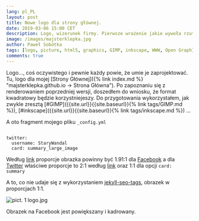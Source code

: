 ```yaml
---
lang: pl_PL
layout: post
title: Nowe logo dla strony głównej.
date: 2019-03-06 15:00 CET 
description: Logo, wizerunek firmy. Pierwsze wrażenie jakie wywoła rzutuje na całość spraw i odczuć. Wykorzystanie w relacjach B2B oraz P2P jest powszechne. To Ono decyduje o tym, czy Klient do nas wróci jeszcze raz i czy poleci nas innym.
image: /images/majsterklepka.jpg
author: Paweł Sobótka
tags: [logo, picture, html5, graphics, GIMP, inkscape, WWW, Open Graph]
comments: true
---
```


Logo..., coś oczywistego i pewnie każdy powie, że umie je zaprojektować. Tu, logo dla mojej [Strony Głównej]({% link index.md %} "majsterklepka.github.io -> Strona Główna"). Po zapoznaniu się z renderowaniem poprzedniej wersji, doszedłem do wniosku, że format kwadratowy będzie korzystniejeszy. Do przygotowania wykorzystałem, jak zwykle zresztą [#GIMP]({{site.url}}{{site.baseurl}}{% link tags/GIMP.md %}), [#inkscape]({{site.url}}{{site.baseurl}}{% link tags/inkscape.md %}) ...

A oto fragment mojego pliku `_config.yml`
```

twitter:
  username: StaryWandal
  card: summary_large_image

```

Według [link](https://www.h3xed.com/web-and-internet/how-to-use-og-image-meta-tag-facebook-reddit "article") proporcje obrazka powinny być 1.91:1 dla [Facebook](https://web.facebook.com/ "Facebook") a dla [Twitter](https://www.twitter.com "Twitter") właściwe proporcje to 2:1 według [link](https://developer.twitter.com/en/docs/tweets/optimize-with-cards/overview/summary-card-with-large-image.html "Twitter Developer Site") oraz 1:1 dla opcji `card: summary`

A to, co nie udaje się z wykorzystaniem [jekyll-seo-tags](https://github.com/jekyll/jekyll-seo-tag "jekyll plugins"), obrazek w proporcjach 1:1.

![pict. 1 logo.jpg]({{site.url}}{{site.baseurl}}/images/logo.jpg "wersja summary o proporcjach 1:1")

Obrazek na Facebook jest powiększany i kadrowany.









